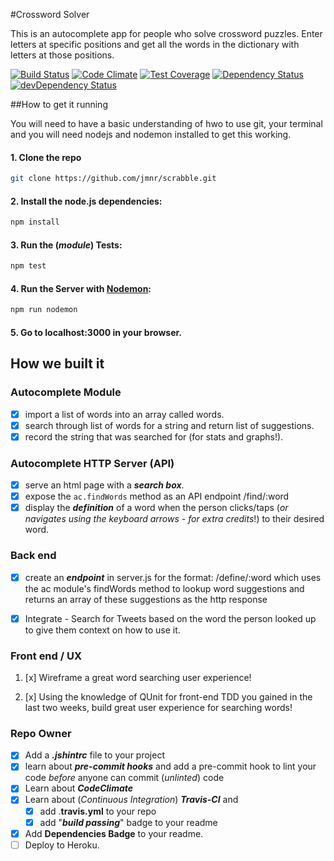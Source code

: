 #Crossword Solver

This is an autocomplete app for people who solve crossword puzzles. Enter letters at specific positions and get all the words in the dictionary with letters at those positions.

[![Build Status](https://travis-ci.org/jmnr/scrabble.png?branch=master)](https://travis-ci.org/jmnr/scrabble)
[![Code Climate](https://codeclimate.com/repos/5565ab08e30ba00ffb008e17/badges/063396e0507dff112f33/gpa.svg)](https://codeclimate.com/repos/5565ab08e30ba00ffb008e17/feed)
[![Test Coverage](https://codeclimate.com/repos/5565ab08e30ba00ffb008e17/badges/063396e0507dff112f33/coverage.svg)](https://codeclimate.com/repos/5565ab08e30ba00ffb008e17/coverage)
[![Dependency Status](https://david-dm.org/jmnr/scrabble.svg)](https://david-dm.org/jmnr/scrabble)
[![devDependency Status](https://david-dm.org/jmnr/scrabble.svg)](https://david-dm.org/jmnr/scrabble.svg#info=devDependencies)

##How to get it running

You will need to have a basic understanding of hwo to use git, your terminal and you will need nodejs and nodemon installed to get this working.

#### 1. Clone the repo

```sh
git clone https://github.com/jmnr/scrabble.git
```

#### 2. Install the node.js dependencies:

```sh
npm install
```

#### 3. Run the (*module*) Tests:

```sh
npm test
```

#### 4. Run the Server with [Nodemon](https://github.com/remy/nodemon):

```sh
npm run nodemon
```
#### 5. Go to localhost:3000 in your browser.

## How we built it

### Autocomplete Module

+ [x] import a list of words into an array called words.
+ [x] search through list of words for a string and return list of suggestions.
+ [x] record the string that was searched for (for stats and graphs!).

### Autocomplete HTTP Server (API)

+ [x] serve an html page with a ***search box***.
+ [x] expose the `ac.findWords` method as an API endpoint /find/:word
+ [x] display the ***definition*** of a word when the person clicks/taps (*or navigates using the keyboard arrows - for extra credits*!) to their desired word.

### Back end
+ [x] create an ***endpoint*** in server.js for the   format: /define/:word which uses the ac module's  findWords method to lookup word suggestions and returns an array of these suggestions as the http response

+ [x] Integrate - Search for Tweets based on the word the person looked up to give them context on how to use it.

### Front end / UX

1. [x] Wireframe a great word searching user experience!

2. [x] Using the knowledge of QUnit for front-end TDD you gained in the last two weeks, build great user experience for searching words!

### Repo Owner

+ [x] Add a ***.jshintrc*** file to your project
+ [x] learn about ***pre-commit hooks*** and add a pre-commit hook to lint
your code *before* anyone can commit (*unlinted*) code
+ [x] Learn about ***CodeClimate***
+ [x] Learn about (*Continuous Integration*) ***Travis-CI*** and
  + [x] add .**travis.yml** to your repo
  + [x] add "***build passing***" badge to your readme
+ [x] Add **Dependencies Badge** to your readme.
+ [ ] Deploy to Heroku.
